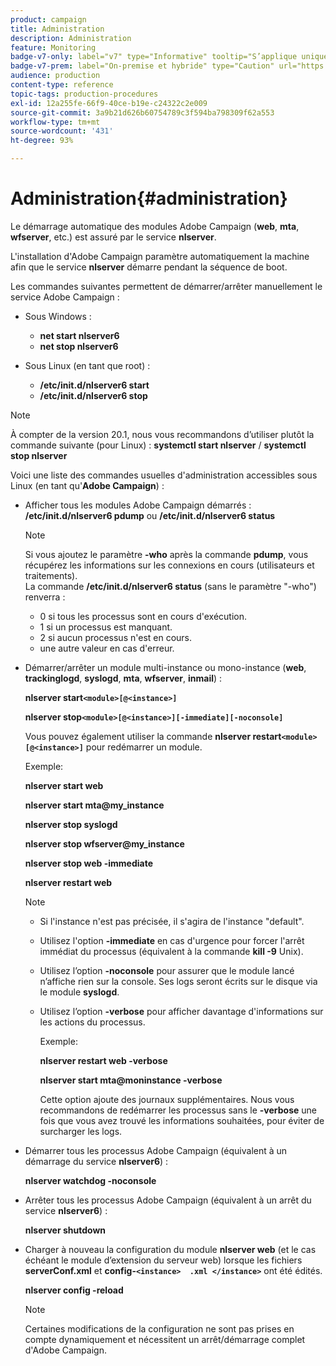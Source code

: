 ```yaml
---
product: campaign
title: Administration
description: Administration
feature: Monitoring
badge-v7-only: label="v7" type="Informative" tooltip="S’applique uniquement à Campaign Classic v7"
badge-v7-prem: label="On-premise et hybride" type="Caution" url="https://experienceleague.adobe.com/docs/campaign-classic/using/installing-campaign-classic/architecture-and-hosting-models/hosting-models-lp/hosting-models.html?lang=fr" tooltip="S’applique uniquement aux déploiements on-premise et hybrides"
audience: production
content-type: reference
topic-tags: production-procedures
exl-id: 12a255fe-66f9-40ce-b19e-c24322c2e009
source-git-commit: 3a9b21d626b60754789c3f594ba798309f62a553
workflow-type: tm+mt
source-wordcount: '431'
ht-degree: 93%

---
```


# Administration{#administration}



Le démarrage automatique des modules Adobe Campaign (**web**, **mta**, **wfserver**, etc.) est assuré par le service **nlserver**.

L&#39;installation d&#39;Adobe Campaign paramètre automatiquement la machine afin que le service **nlserver** démarre pendant la séquence de boot.

Les commandes suivantes permettent de démarrer/arrêter manuellement le service Adobe Campaign :

* Sous Windows :

   * **net start nlserver6**
   * **net stop nlserver6**

* Sous Linux (en tant que root) :

   * **/etc/init.d/nlserver6 start**
   * **/etc/init.d/nlserver6 stop**

>[!NOTE]
>
>À compter de la version 20.1, nous vous recommandons d’utiliser plutôt la commande suivante (pour Linux) : **systemctl start nlserver** / **systemctl stop nlserver**

Voici une liste des commandes usuelles d&#39;administration accessibles sous Linux (en tant qu&#39;**Adobe Campaign**) :

* Afficher tous les modules Adobe Campaign démarrés : **/etc/init.d/nlserver6 pdump** ou **/etc/init.d/nlserver6 status**

  >[!NOTE]
  >
  >Si vous ajoutez le paramètre **-who** après la commande **pdump**, vous récupérez les informations sur les connexions en cours (utilisateurs et traitements).\
  >La commande **/etc/init.d/nlserver6 status** (sans le paramètre &quot;-who&quot;) renverra :
  >
  >    * 0 si tous les processus sont en cours d&#39;exécution.
  >    * 1 si un processus est manquant.
  >    * 2 si aucun processus n&#39;est en cours.
  >    * une autre valeur en cas d&#39;erreur.
  >

* Démarrer/arrêter un module multi-instance ou mono-instance (**web**, **trackinglogd**, **syslogd**, **mta**, **wfserver**, **inmail**) :

  **nlserver start`<module>[@<instance>]`**

  **nlserver stop`<module>[@<instance>][-immediate][-noconsole]`**

  Vous pouvez également utiliser la commande **nlserver restart`<module>[@<instance>]`** pour redémarrer un module.

  Exemple:

  **nlserver start web**

  **nlserver start mta@my_instance**

  **nlserver stop syslogd**

  **nlserver stop wfserver@my_instance**

  **nlserver stop web -immediate**

  **nlserver restart web**

  >[!NOTE]
  >
  >* Si l&#39;instance n&#39;est pas précisée, il s&#39;agira de l&#39;instance &quot;default&quot;.
  >* Utilisez l&#39;option **-immediate** en cas d&#39;urgence pour forcer l&#39;arrêt immédiat du processus (équivalent à la commande **kill -9** Unix).
  >* Utilisez l’option **-noconsole** pour assurer que le module lancé n’affiche rien sur la console. Ses logs seront écrits sur le disque via le module **syslogd**.
  >* Utilisez l’option **-verbose** pour afficher davantage d&#39;informations sur les actions du processus.
  >
  >   Exemple:
  >
  >   **nlserver restart web -verbose**
  >
  >   **nlserver start mta@moninstance -verbose**
  >
  >   Cette option ajoute des journaux supplémentaires. Nous vous recommandons de redémarrer les processus sans le **-verbose** une fois que vous avez trouvé les informations souhaitées, pour éviter de surcharger les logs.

* Démarrer tous les processus Adobe Campaign (équivalent à un démarrage du service **nlserver6**) :

  **nlserver watchdog -noconsole**

* Arrêter tous les processus Adobe Campaign (équivalent à un arrêt du service **nlserver6**) :

  **nlserver shutdown**

* Charger à nouveau la configuration du module **nlserver web** (et le cas échéant le module d’extension du serveur web) lorsque les fichiers **serverConf.xml** et **config-`<instance>  .xml </instance>`** ont été édités.

  **nlserver config -reload** 

  >[!NOTE]
  >
  >Certaines modifications de la configuration ne sont pas prises en compte dynamiquement et nécessitent un arrêt/démarrage complet d&#39;Adobe Campaign.

